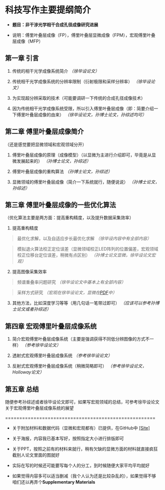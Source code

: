 # 科技写作主要提纲简介

* **题目：非干涉光学相干合成孔径成像研究进展**

* 说明：傅里叶叠层成像（FP），傅里叶叠层显微成像（FPM），宏观傅里叶叠层成像（MFP）

## 第一章  引言
1. 传统的相干光学成像系统简介 *（徐毕设论文）*

2. 传统相干光学成像系统的分辨率限制（衍射极限和采样分辨率） *（徐毕设论文）*

3. 为实现超分辨采取的技术（可能要调研一下传统的合成孔径成像技术）

4. 因为传统相干光学成像系统受限，所以引入傅里叶叠层成像（即：简要介绍一下傅里叶叠层成像的由来） *（徐毕设论文，孙博士论文，孙综述均可）*


## 第二章  傅里叶叠层成像简介
（还是感觉要把显微领域和宏观领域分开）

1. 傅里叶叠层成像的原理（成像模型）（以显微为主进行介绍即可，毕竟是从显微发展起来的） *（孙博士论文，孙综述）*

2. 傅里叶叠层成像的重构算法 *（孙博士论文，孙综述）*

3. 显微领域的傅里叶叠层成像（简介一下系统就行，随便说说） *（孙博士论文，孙综述）*

## 第三章  傅里叶叠层成像的一些优化算法
（优化算法主要是两方面：提高重构精度，以及提升数据采集效率）

1. 提高重构精度

> 最优化求解，以及自适应步长最优化求解 *（徐毕设内容中有全部内容）*

> 模拟退火算法校正定位误差（显微领域校正LED阵列的位置偏差，宏观领域校正位移台定位误差，稍微有点区别） *（孙博士论文显微，徐毕设论文宏观）*

2. 提高图像采集效率

> 频谱重叠率问题研究 *（徐毕设论文中基本上有全部内容）*

> 采样方式研究 *（宏观在徐毕设论文，显微在[PDF](https://github.com/Hao-Xu-optics/Test-Project1/blob/master/images/COSI-2016-JT3A.41.pdf)中）*

3. 其他方法，比如深度学习等等（用几句话一笔带过即可） *（应该可以参考孙博士论文或者孙综述）*

## 第四章  宏观傅里叶叠层成像系统

1. 简介宏观傅里叶叠层成像系统（主要是强调获得不同低分辨图像的方式不一样） *（参考徐毕设论文）*

2. 透射式宏观傅里叶叠层成像系统 *（参考徐毕设论文）*

3. 反射式宏观傅里叶叠层成像系统（稍微简略即可） *（参考徐毕设论文，Holloway论文）*

## 第五章  总结
随便参考孙综述或者徐毕设论文即可，如果写宏观领域的总结，可参考徐毕设论文关于宏观傅里叶叠层成像系统的展望

=====================================================
* 关于附加材料和数据代码（显微和宏观都有）已提供，在GitHub中 [[Site]](https://github.com/Hao-Xu-optics/Basic-Fourier-Ptychography)

* 关于海报，内容我已基本写好，按照指定大小进行排版即可

* 关于PPT，按照之前有的材料来就行，稍有欠缺的显微方面的材料就直接疯狂截别人论文里面的图就好

* 实际在写的时候还可能要写每个人的分工，到时候随便大家平均平均就好

* 如果觉得内容多可以适当删减（我个人认为还是比较杂乱的），如果觉得不够咱们还以再弄个**Supplementary Materials**
